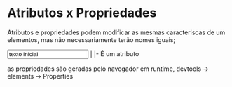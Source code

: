 # Atributos x Propriedades

Atributos e propriedades podem modificar as mesmas caracteriscas de um elementos, mas não necessariamente terão nomes iguais;

<input class="meu-input" id="id" type="text" value="texto inicial">
        |
        |- É um atributo

as propriedades são geradas pelo navegador em runtime, devtools -> elements -> Properties

